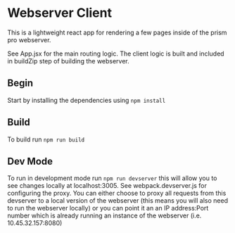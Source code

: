 # Webserver Client

This is a lightweight react app for rendering a few pages inside of the prism pro webserver.

See App.jsx for the main routing logic. The client logic is built and included in buildZip step of building the webserver.

## Begin
Start by installing the dependencies using `npm install`


## Build
To build run `npm run build`


## Dev Mode
To run in development mode run `npm run devserver` this will allow you to see changes locally at localhost:3005. See webpack.devserver.js for configuring the proxy. You can either choose to proxy all requests from this devserver to a local version of the webserver (this means you will also need to run the webserver locally) or you can point it an an IP address:Port number which is already running an instance of the webserver (i.e. 10.45.32.157:8080)
